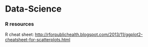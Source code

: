 Data-Science
============

### R resources

R cheat sheet: http://rforpublichealth.blogspot.com/2013/11/ggplot2-cheatsheet-for-scatterplots.html
